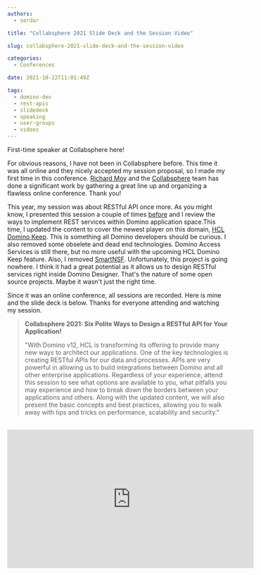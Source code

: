 ```yaml
---
authors:
  - serdar

title: "Collabsphere 2021 Slide Deck and the Session Video"

slug: collabsphere-2021-slide-deck-and-the-session-video

categories:
  - Conferences

date: 2021-10-22T11:01:49Z

tags:
  - domino-dev
  - rest-apis
  - slidedeck
  - speaking
  - user-groups
  - videos
---
```


First-time speaker at Collabsphere here!

For obvious reasons, I have not been in Collabsphere before. This time it was all online and they nicely accepted my session proposal, so I made my first time in this conference. [Richard Moy](https://twitter.com/richardmoy) and the [Collabsphere](https://collabsphere.org/) team has done a significant work by gathering a great line up and organizing a flawless online conference. Thank you!
<!-- more -->
This year, my session was about RESTful API once more. As you might know, I presented this session a couple of times [before](2019-05-after-engage-2019.md "after-engage-2019.htm") and I review the ways to implement REST services within Domino application space.This time, I updated the content to cover the newest player on this domain, [HCL Domino Keep](https://opensource.hcltechsw.com/domino-keep-docs/). This is something all Domino developers should be curious. I also removed some obselete and dead end technologies. Domino Access Services is still there, but no more useful with the upcoming HCL Domino Keep feature. Also, I removed [SmartNSF](https://www.openntf.org/main.nsf/project.xsp?r=project/SmartNSF). Unfortunately, this project is going nowhere. I think it had a great potential as it allows us to design RESTful services right inside Domino Designer. That's the nature of some open source projects. Maybe it wasn't just the right time.

Since it was an online conference, all sessions are recorded. Here is mine and the slide deck is below. Thanks for everyone attending and watching my session.

> **Collabsphere 2021: Six Polite Ways to Design a RESTful API for Your Application!**
>
> "With Domino v12, HCL is transforming its offering to provide many new ways to architect our applications. One of the key technologies is creating RESTful APIs for our data and processes. APIs are very powerful in allowing us to build integrations between Domino and all other enterprise applications. Regardless of your experience, attend this session to see what options are available to you, what pitfalls you may experience and how to break down the borders between your applications and others. Along with the updated content, we will also present the basic concepts and best practices, allowing you to walk away with tips and tricks on performance, scalability and security."

<br />

<iframe width="560" height="315" src="https://www.youtube-nocookie.com/embed/JcjSCImr5vM" title="YouTube video player" frameborder="0" allow="accelerometer; autoplay; clipboard-write; encrypted-media; gyroscope; picture-in-picture" allowfullscreen></iframe>

<script async class="speakerdeck-embed" data-id="6f507b3a327847618da06e5d2d1faec2" data-ratio="1.77777777777778" src="//speakerdeck.com/assets/embed.js"></script>
